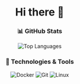 <div align="center">

# Hi there 👋 

### 📊 GitHub Stats

![Top Languages](https://github-readme-stats.vercel.app/api/top-langs/?username=Barni5&theme=radical&border=false&include_all_commits=true&count_private=true&layout=compact)

### 🔧 Technologies & Tools

![Docker](https://img.shields.io/badge/-Docker-black?style=flat-square&logo=docker)
![Git](https://img.shields.io/badge/-Git-black?style=flat-square&logo=git)
![Linux](https://img.shields.io/badge/-Linux-black?style=flat-square&logo=linux)

</div>
